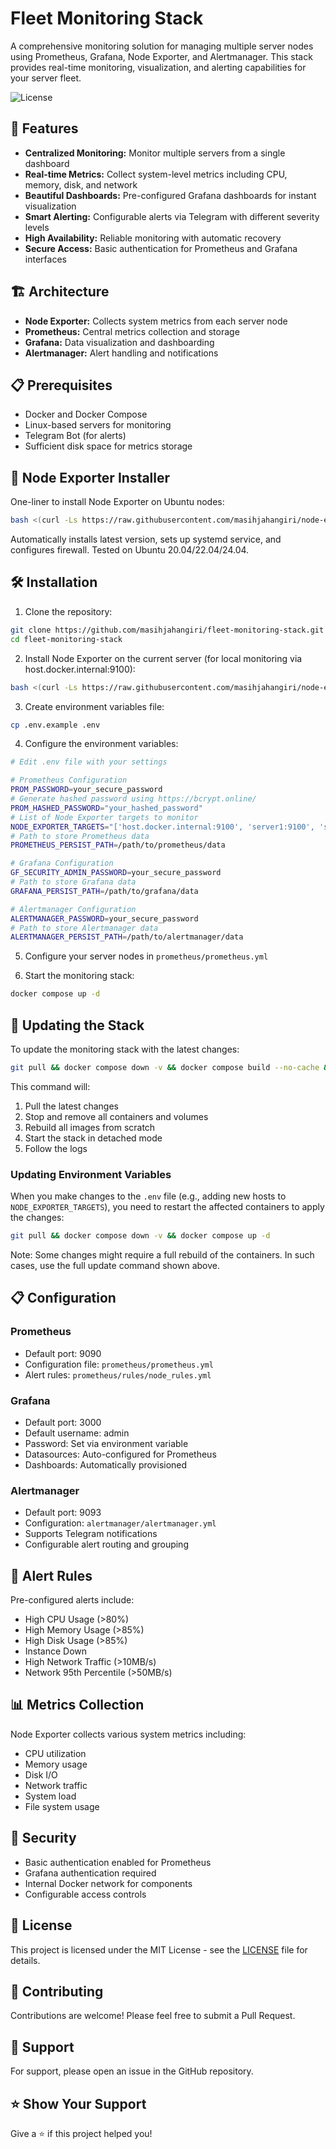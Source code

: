 # Fleet Monitoring Stack

A comprehensive monitoring solution for managing multiple server nodes using Prometheus, Grafana, Node Exporter, and Alertmanager. This stack provides real-time monitoring, visualization, and alerting capabilities for your server fleet.

![License](https://img.shields.io/badge/license-MIT-blue.svg)

## 🚀 Features

- **Centralized Monitoring:** Monitor multiple servers from a single dashboard
- **Real-time Metrics:** Collect system-level metrics including CPU, memory, disk, and network
- **Beautiful Dashboards:** Pre-configured Grafana dashboards for instant visualization
- **Smart Alerting:** Configurable alerts via Telegram with different severity levels
- **High Availability:** Reliable monitoring with automatic recovery
- **Secure Access:** Basic authentication for Prometheus and Grafana interfaces

## 🏗️ Architecture

- **Node Exporter:** Collects system metrics from each server node
- **Prometheus:** Central metrics collection and storage
- **Grafana:** Data visualization and dashboarding
- **Alertmanager:** Alert handling and notifications

## 📋 Prerequisites

- Docker and Docker Compose
- Linux-based servers for monitoring
- Telegram Bot (for alerts)
- Sufficient disk space for metrics storage

## 🚀 Node Exporter Installer

One-liner to install Node Exporter on Ubuntu nodes:
```bash
bash <(curl -Ls https://raw.githubusercontent.com/masihjahangiri/node-exporter-installer/main/install.sh)
```
Automatically installs latest version, sets up systemd service, and configures firewall. Tested on Ubuntu 20.04/22.04/24.04.

## 🛠️ Installation

1. Clone the repository:

```bash
git clone https://github.com/masihjahangiri/fleet-monitoring-stack.git
cd fleet-monitoring-stack
```

2. Install Node Exporter on the current server (for local monitoring via host.docker.internal:9100):
```bash
bash <(curl -Ls https://raw.githubusercontent.com/masihjahangiri/node-exporter-installer/main/install.sh)
```

3. Create environment variables file:
```bash
cp .env.example .env
```

4. Configure the environment variables:
```bash
# Edit .env file with your settings

# Prometheus Configuration
PROM_PASSWORD=your_secure_password
# Generate hashed password using https://bcrypt.online/
PROM_HASHED_PASSWORD="your_hashed_password"
# List of Node Exporter targets to monitor
NODE_EXPORTER_TARGETS="['host.docker.internal:9100', 'server1:9100', 'server2:9100']"
# Path to store Prometheus data
PROMETHEUS_PERSIST_PATH=/path/to/prometheus/data

# Grafana Configuration
GF_SECURITY_ADMIN_PASSWORD=your_secure_password
# Path to store Grafana data
GRAFANA_PERSIST_PATH=/path/to/grafana/data

# Alertmanager Configuration
ALERTMANAGER_PASSWORD=your_secure_password
# Path to store Alertmanager data
ALERTMANAGER_PERSIST_PATH=/path/to/alertmanager/data
```

5. Configure your server nodes in `prometheus/prometheus.yml`

6. Start the monitoring stack:
```bash
docker compose up -d
```

## 🔄 Updating the Stack

To update the monitoring stack with the latest changes:

```bash
git pull && docker compose down -v && docker compose build --no-cache && docker compose up -d && docker compose logs -f
```

This command will:
1. Pull the latest changes
2. Stop and remove all containers and volumes
3. Rebuild all images from scratch
4. Start the stack in detached mode
5. Follow the logs

### Updating Environment Variables

When you make changes to the `.env` file (e.g., adding new hosts to `NODE_EXPORTER_TARGETS`), you need to restart the affected containers to apply the changes:

```bash
git pull && docker compose down -v && docker compose up -d

```

Note: Some changes might require a full rebuild of the containers. In such cases, use the full update command shown above.

## 📋 Configuration

### Prometheus
- Default port: 9090
- Configuration file: `prometheus/prometheus.yml`
- Alert rules: `prometheus/rules/node_rules.yml`

### Grafana
- Default port: 3000
- Default username: admin
- Password: Set via environment variable
- Datasources: Auto-configured for Prometheus
- Dashboards: Automatically provisioned

### Alertmanager
- Default port: 9093
- Configuration: `alertmanager/alertmanager.yml`
- Supports Telegram notifications
- Configurable alert routing and grouping

## 🚨 Alert Rules

Pre-configured alerts include:
- High CPU Usage (>80%)
- High Memory Usage (>85%)
- High Disk Usage (>85%)
- Instance Down
- High Network Traffic (>10MB/s)
- Network 95th Percentile (>50MB/s)

## 📊 Metrics Collection

Node Exporter collects various system metrics including:
- CPU utilization
- Memory usage
- Disk I/O
- Network traffic
- System load
- File system usage

## 🔐 Security

- Basic authentication enabled for Prometheus
- Grafana authentication required
- Internal Docker network for components
- Configurable access controls

## 📝 License

This project is licensed under the MIT License - see the [LICENSE](LICENSE) file for details.

## 🤝 Contributing

Contributions are welcome! Please feel free to submit a Pull Request.

## 📧 Support

For support, please open an issue in the GitHub repository.

## ⭐ Show Your Support

Give a ⭐️ if this project helped you!



